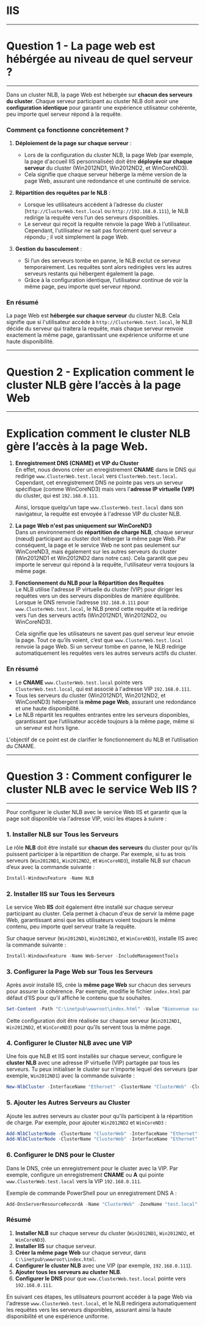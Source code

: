# IIS
------------------------
# Question 1 - La page web est hébérgée au niveau de quel serveur ?
------------------------

Dans un cluster NLB, la page Web est hébergée sur **chacun des serveurs du cluster**. Chaque serveur participant au cluster NLB doit avoir une **configuration identique** pour garantir une expérience utilisateur cohérente, peu importe quel serveur répond à la requête.

### Comment ça fonctionne concrètement ?

1. **Déploiement de la page sur chaque serveur** :
   - Lors de la configuration du cluster NLB, la page Web (par exemple, la page d'accueil IIS personnalisée) doit être **déployée sur chaque serveur** du cluster (Win2012ND1, Win2012ND2, et WinCoreND3).
   - Cela signifie que chaque serveur héberge la même version de la page Web, assurant une redondance et une continuité de service.

2. **Répartition des requêtes par le NLB** :
   - Lorsque les utilisateurs accèdent à l’adresse du cluster (`http://ClusterWeb.test.local` ou `http://192.168.0.111`), le NLB redirige la requête vers l’un des serveurs disponibles.
   - Le serveur qui reçoit la requête renvoie la page Web à l'utilisateur. Cependant, l'utilisateur ne sait pas forcément quel serveur a répondu ; il voit simplement la page Web.

3. **Gestion du basculement** :
   - Si l’un des serveurs tombe en panne, le NLB exclut ce serveur temporairement. Les requêtes sont alors redirigées vers les autres serveurs restants qui hébergent également la page.
   - Grâce à la configuration identique, l’utilisateur continue de voir la même page, peu importe quel serveur répond.

### En résumé

La page Web est **hébergée sur chaque serveur** du cluster NLB. Cela signifie que si l'utilisateur accède à `http://ClusterWeb.test.local`, le NLB décide du serveur qui traitera la requête, mais chaque serveur renvoie exactement la même page, garantissant une expérience uniforme et une haute disponibilité.


------------------------
# Question 2 - Explication comment le cluster NLB gère l’accès à la page Web
------------------------

# Explication comment le cluster NLB gère l’accès à la page Web.

1. **Enregistrement DNS (CNAME) et VIP du Cluster**  
   En effet, nous devons créer un enregistrement **CNAME** dans le DNS qui redirige `www.ClusterWeb.test.local` vers `ClusterWeb.test.local`. Cependant, cet enregistrement DNS ne pointe pas vers un serveur spécifique (comme WinCoreND3) mais vers l'**adresse IP virtuelle (VIP)** du cluster, qui est `192.168.0.111`. 

   Ainsi, lorsque quelqu'un tape `www.ClusterWeb.test.local` dans son navigateur, la requête est envoyée à l'adresse VIP du cluster NLB.

2. **La page Web n'est pas uniquement sur WinCoreND3**  
   Dans un environnement de **répartition de charge NLB**, chaque serveur (nœud) participant au cluster doit héberger la même page Web. Par conséquent, la page et le service Web ne sont pas seulement sur WinCoreND3, mais également sur les autres serveurs du cluster (Win2012ND1 et Win2012ND2 dans notre cas). Cela garantit que peu importe le serveur qui répond à la requête, l'utilisateur verra toujours la même page.

3. **Fonctionnement du NLB pour la Répartition des Requêtes**  
   Le NLB utilise l'adresse IP virtuelle du cluster (VIP) pour diriger les requêtes vers un des serveurs disponibles de manière équilibrée. Lorsque le DNS renvoie l’adresse `192.168.0.111` pour `www.ClusterWeb.test.local`, le NLB prend cette requête et la redirige vers l’un des serveurs actifs (Win2012ND1, Win2012ND2, ou WinCoreND3).

   Cela signifie que les utilisateurs ne savent pas quel serveur leur envoie la page. Tout ce qu’ils voient, c’est que `www.ClusterWeb.test.local` renvoie la page Web. Si un serveur tombe en panne, le NLB redirige automatiquement les requêtes vers les autres serveurs actifs du cluster.

### En résumé

- Le **CNAME** `www.ClusterWeb.test.local` pointe vers `ClusterWeb.test.local`, qui est associé à l'adresse VIP `192.168.0.111`.
- Tous les serveurs du cluster (Win2012ND1, Win2012ND2, et WinCoreND3) hébergent la **même page Web**, assurant une redondance et une haute disponibilité.
- Le NLB répartit les requêtes entrantes entre les serveurs disponibles, garantissant que l’utilisateur accède toujours à la même page, même si un serveur est hors ligne.

L'objectif de ce point est de clarifier le fonctionnement du NLB et l’utilisation du CNAME. 



------------------------
# Question 3 : Comment configurer le cluster NLB avec le service Web IIS ?
------------------------

Pour configurer le cluster NLB avec le service Web IIS et garantir que la page soit disponible via l'adresse VIP, voici les étapes à suivre :

### 1. Installer NLB sur Tous les Serveurs

Le rôle **NLB** doit être installé sur **chacun des serveurs** du cluster pour qu'ils puissent participer à la répartition de charge. Par exemple, si tu as trois serveurs (`Win2012ND1`, `Win2012ND2`, et `WinCoreND3`), installe NLB sur chacun d’eux avec la commande suivante :

```powershell
Install-WindowsFeature -Name NLB
```

### 2. Installer IIS sur Tous les Serveurs

Le service Web **IIS** doit également être installé sur chaque serveur participant au cluster. Cela permet à chacun d'eux de servir la même page Web, garantissant ainsi que les utilisateurs voient toujours le même contenu, peu importe quel serveur traite la requête.

Sur chaque serveur (`Win2012ND1`, `Win2012ND2`, et `WinCoreND3`), installe IIS avec la commande suivante :

```powershell
Install-WindowsFeature -Name Web-Server -IncludeManagementTools
```

### 3. Configurer la Page Web sur Tous les Serveurs

Après avoir installé IIS, crée la **même page Web** sur chacun des serveurs pour assurer la cohérence. Par exemple, modifie le fichier `index.html` par défaut d’IIS pour qu’il affiche le contenu que tu souhaites.

```powershell
Set-Content -Path "C:\inetpub\wwwroot\index.html" -Value "Bienvenue sur le cluster NLB de [Nom de l'utilisateur]"
```

Cette configuration doit être réalisée sur chaque serveur (`Win2012ND1`, `Win2012ND2`, et `WinCoreND3`) pour qu’ils servent tous la même page.

### 4. Configurer le Cluster NLB avec une VIP

Une fois que NLB et IIS sont installés sur chaque serveur, configure le **cluster NLB** avec une adresse IP virtuelle (VIP) partagée par tous les serveurs. Tu peux initialiser le cluster sur n'importe lequel des serveurs (par exemple, `Win2012ND1`) avec la commande suivante :

```powershell
New-NlbCluster -InterfaceName "Ethernet" -ClusterName "ClusterWeb" -ClusterPrimaryIP "192.168.0.111" -SubnetMask "255.255.255.0"
```

### 5. Ajouter les Autres Serveurs au Cluster

Ajoute les autres serveurs au cluster pour qu'ils participent à la répartition de charge. Par exemple, pour ajouter `Win2012ND2` et `WinCoreND3` :

```powershell
Add-NlbClusterNode -ClusterName "ClusterWeb" -InterfaceName "Ethernet" -HostName "Win2012ND2.test.local"
Add-NlbClusterNode -ClusterName "ClusterWeb" -InterfaceName "Ethernet" -HostName "WinCoreND3.test.local"
```

### 6. Configurer le DNS pour le Cluster

Dans le DNS, crée un enregistrement pour le cluster avec la VIP. Par exemple, configure un enregistrement **CNAME** ou **A** qui pointe `www.ClusterWeb.test.local` vers la VIP `192.168.0.111`.

Exemple de commande PowerShell pour un enregistrement DNS A :

```powershell
Add-DnsServerResourceRecordA -Name "ClusterWeb" -ZoneName "test.local" -IPv4Address "192.168.0.111"
```

### Résumé

1. **Installer NLB** sur chaque serveur du cluster (`Win2012ND1`, `Win2012ND2`, et `WinCoreND3`).
2. **Installer IIS** sur chaque serveur.
3. **Créer la même page Web** sur chaque serveur, dans `C:\inetpub\wwwroot\index.html`.
4. **Configurer le cluster NLB** avec une VIP (par exemple, `192.168.0.111`).
5. **Ajouter tous les serveurs au cluster NLB**.
6. **Configurer le DNS** pour que `www.ClusterWeb.test.local` pointe vers `192.168.0.111`.

En suivant ces étapes, les utilisateurs pourront accéder à la page Web via l'adresse `www.ClusterWeb.test.local`, et le NLB redirigera automatiquement les requêtes vers les serveurs disponibles, assurant ainsi la haute disponibilité et une expérience uniforme.
